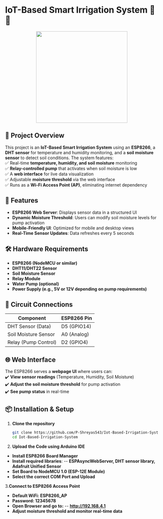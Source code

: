 # IoT-Based Smart Irrigation System 🌱💧

<p align="center">
  <img src="https://github.com/user-attachments/assets/b72c420d-f046-4ce2-ac90-a65d5dc42242" width="300" style="transform: rotate(90 deg);">
</p>

## 📌 Project Overview  
This project is an **IoT-Based Smart Irrigation System** using an **ESP8266**, a **DHT sensor** for temperature and humidity monitoring, and a **soil moisture sensor** to detect soil conditions. The system features:  
✅ Real-time **temperature, humidity, and soil moisture** monitoring  
✅ **Relay-controlled pump** that activates when soil moisture is low  
✅ A **web interface** for live data visualization  
✅ Adjustable **moisture threshold** via the web interface  
✅ Runs as a **Wi-Fi Access Point (AP)**, eliminating internet dependency  

## 🚀 Features  
- **ESP8266 Web Server**: Displays sensor data in a structured UI  
- **Dynamic Moisture Threshold**: Users can modify soil moisture levels for pump activation  
- **Mobile-Friendly UI**: Optimized for mobile and desktop views  
- **Real-Time Sensor Updates**: Data refreshes every 5 seconds  

## 🛠️ Hardware Requirements  
- **ESP8266 (NodeMCU or similar)**  
- **DHT11/DHT22 Sensor**  
- **Soil Moisture Sensor**  
- **Relay Module**  
- **Water Pump (optional)**  
- **Power Supply (e.g., 5V or 12V depending on pump requirements)**  

## 📌 Circuit Connections  
| Component           | ESP8266 Pin  |
|--------------------|-------------|
| DHT Sensor (Data)  | D5 (GPIO14)  |
| Soil Moisture Sensor | A0 (Analog)  |
| Relay (Pump Control) | D2 (GPIO4)   |

## 🌐 Web Interface  
The ESP8266 serves a **webpage UI** where users can:  
✔️ **View sensor readings** (Temperature, Humidity, Soil Moisture)  
✔️ **Adjust the soil moisture threshold** for pump activation  
✔️ **See pump status** in real-time  

## 📦 Installation & Setup  
1. **Clone the repository**  
   ```sh
   git clone https://github.com/P-Shreyas543/Iot-Based-Irrigation-System
   cd Iot-Based-Irrigation-System

2. **Upload the Code using Arduino IDE**
- **Install ESP8266 Board Manager**
- **Install required libraries**:
-- **ESPAsyncWebServer, DHT sensor library, Adafruit Unified Sensor**
- **Set Board to NodeMCU 1.0 (ESP-12E Module)**
- **Select the correct COM Port and Upload**

3.**Connect to ESP8266 Access Point**
- **Default WiFi: ESP8266_AP**
- **Password: 12345678**
- **Open Browser and go to:**
-- **http://192.168.4.1**
- **Adjust moisture threshold and monitor real-time data**



